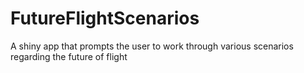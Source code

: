 # FutureFlightScenarios
A shiny app that prompts the user to work through various scenarios regarding the future of flight
